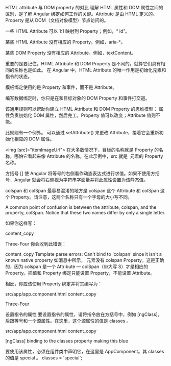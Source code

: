 HTML attribute 与 DOM property 的对比
理解 HTML 属性和 DOM 属性之间的区别，是了解 Angular 绑定如何工作的关键。Attribute 是由 HTML 定义的。Property 是从 DOM（文档对象模型）节点访问的。

一些 HTML Attribute 可以 1:1 映射到 Property；例如，“ id”。

某些 HTML Attribute 没有相应的 Property。例如，aria-*。

某些 DOM Property 没有相应的 Attribute。例如，textContent。

重要的是要记住，HTML Attribute 和 DOM Property 是不同的，就算它们具有相同的名称也是如此。 在 Angular 中，HTML Attribute 的唯一作用是初始化元素和指令的状态。

模板绑定使用的是 Property 和事件，而不是 Attribute。

编写数据绑定时，你只是在和目标对象的 DOM Property 和事件打交道。

该通用规则可以帮助你建立 HTML Attribute 和 DOM Property 的思维模型： 属性负责初始化 DOM 属性，然后完工。Property 值可以改变；Attribute 值则不能。

此规则有一个例外。 可以通过 setAttribute() 来更改 Attribute，接着它会重新初始化相应的 DOM 属性。


<img [src]="itemImageUrl">
在大多数情况下，目标的名称就是 Property 的名称，哪怕它看起来像 Attribute 的名称。在此示例中，src 就是 <img> 元素的 Property 名称。

方括号 [] 使 Angular 将等号的右侧看作动态表达式进行求值。如果不使用方括号，Angular 就会将右侧视为字符串字面量并将此属性设置为该静态值。


colspan 和 colSpan
最容易混淆的地方是 colspan 这个 Attribute 和 colSpan 这个 Property。请注意，这两个名称只有一个字母的大小写不同。

A common point of confusion is between the attribute, colspan, and the property, colSpan. Notice that these two names differ by only a single letter.

如果你这样写：

content_copy
<tr><td colspan="{{1 + 1}}">Three-Four</td></tr>
你会收到此错误：

content_copy
Template parse errors:
Can't bind to 'colspan' since it isn't a known native property
如消息中所示，<td> 元素没有 colspan Property。这是正确的，因为 colspan 是一个 Attribute — colSpan（带大写 S）才是相应的 Property。插值和 Property 绑定只能设置 Property，不能设置 Attribute。

相反，你应该使用 Property 绑定并将其编写为：

src/app/app.component.html
content_copy
<!-- Notice the colSpan property is camel case -->
<tr><td [colSpan]="1 + 1">Three-Four</td></tr>

设置指令的属性
要设置指令的属性，请将指令放在方括号中，例如 [ngClass]，后跟等号和一个源属性。在这里，这个源属性的值是 classes 。

src/app/app.component.html
content_copy
<p [ngClass]="classes">[ngClass] binding to the classes property making this blue</p>
要使用该属性，必须在组件类中声明它，在这里是 AppComponent。其 classes 的值是 special 。
classes = 'special';


